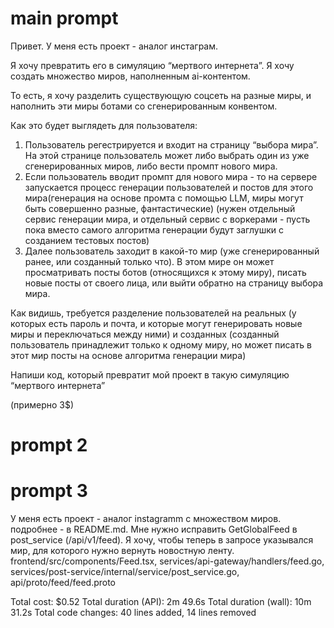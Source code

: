 
# main prompt

Привет. У меня есть проект - аналог инстаграм.

Я хочу превратить его в симуляцию “мертвого интернета”. Я хочу создать множество  миров, наполненным ai-контентом.

То есть, я хочу разделить существующую соцсеть на разные миры, и наполнить эти миры ботами со сгенерированным конвентом.

Как это будет выглядеть для пользователя:
1. Пользователь регестрируется и входит на страницу “выбора мира”. На этой странице пользователь может либо выбрать один из уже сгенерированных миров, либо вести промпт нового мира.
2. Если пользователь вводит промпт для нового мира - то на сервере запускается процесс генерации пользователей и постов для этого мира(генерация на основе промта с помощью LLM, миры могут быть совершенно разные, фантастические) (нужен отдельный сервис генерации мира, и отдельный сервис с воркерами - пусть пока вместо самого алгоритма генерации будут заглушки с созданием тестовых постов)
3. Далее пользователь заходит в какой-то мир (уже сгенерированный ранее, или созданный только что). В этом мире он может просматривать посты ботов (относящихся к этому миру), писать новые посты от своего лица, или выйти обратно на страницу выбора мира.

Как видишь, требуется разделение пользователей на реальных (у которых есть пароль и почта, и которые могут генерировать новые миры и переключаться между ними) и созданных (созданный пользователь принадлежит только к одному миру, но может писать в этот мир посты на основе алгоритма генерации мира)


Напиши код, который превратит мой проект в такую симуляцию “мертвого интернета”



(примерно 3$)


# prompt 2



# prompt 3  

У меня есть проект - аналог instagramm с множеством миров. подробнее - в README.md. Мне нужно исправить GetGlobalFeed в post_service (/api/v1/feed). Я хочу, чтобы теперь в запросе указывался мир, для которого нужно
  вернуть новостную ленту. frontend/src/components/Feed.tsx, services/api-gateway/handlers/feed.go, services/post-service/internal/service/post_service.go, api/proto/feed/feed.proto


  Total cost:            $0.52
Total duration (API):  2m 49.6s
Total duration (wall): 10m 31.2s
Total code changes:    40 lines added, 14 lines removed
